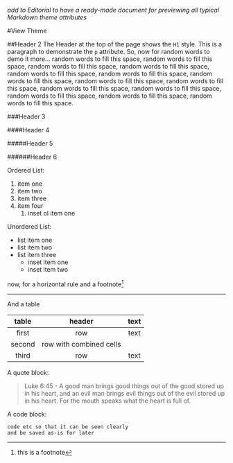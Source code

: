 *add to Editorial to have a ready-made document for previewing all typical Markdown theme attributes*

#View Theme

##Header 2
The Header at the top of the page shows the `H1` style. This is a paragraph to demonstrate the `p` attribute. So, now for random words to demo it more... random words to fill this space, random words to fill this space, random words to fill this space, random words to fill this space, random words to fill this space, random words to fill this space, random words to fill this space, random words to fill this space, random words to fill this space, random words to fill this space, random words to fill this space, random words to fill this space, random words to fill this space, random words to fill this space.

###Header 3

####Header 4

#####Header 5

######Header 6

Ordered List:

1. item one
2. item two
3. item three
4. item four
    1.	inset ol item one

   
Unordered List:

* list item one
* list item two
* list item three
    * inset item one
    * inset item two

now, for a horizontal rule and a footnote[^fn]

****

And a table

| table | header | text |
|:-----:|:-----:|:-----:|
| first  | row | text |
| second  | row with combined cells ||
| third | row | text  |

A quote block:

>Luke 6:45 - A good man brings good things out of the good stored up in his heart, and an evil man brings evil things out of the evil stored up in his heart. For the mouth speaks what the heart is full of.

A code block:

	code etc so that it can be seen clearly
	and be saved as-is for later




[^fn]: this is a footnote
